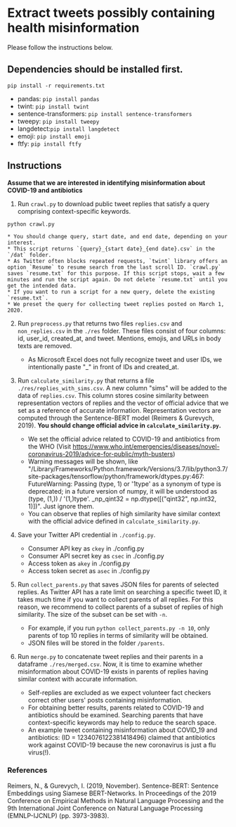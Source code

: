# Extract tweets possibly containing health misinformation

Please follow the instructions below. 

## Dependencies should be installed first.

```
pip install -r requirements.txt
```

- pandas: `pip install pandas`
- twint: `pip install twint`
- sentence-transformers: `pip install sentence-transformers`
- tweepy: `pip install tweepy`
- langdetect:`pip install langdetect`
- emoji: `pip install emoji`
- ftfy: `pip install ftfy`

## Instructions

**Assume that we are interested in identifying misinformation about COVID-19 and antibiotics**

1) Run `crawl.py` to download public tweet replies that satisfy a query comprising context-specific keywords.
```
python crawl.py
```
    * You should change query, start date, and end date, depending on your interest. 
    * This script returns `{query}_{start date}_{end date}.csv` in the `/dat` folder.   
    * As Twitter often blocks repeated requests, `twint` library offers an option `Resume` to resume search from the last scroll ID. `crawl.py` saves `resume.txt` for this purpose. If this script stops, wait a few minutes and run the script again. Do not delete `resume.txt` until you get the intended data.
    * If you want to run a script for a new query, delete the existing `resume.txt`.
    * We preset the query for collecting tweet replies posted on March 1, 2020.

2) Run `preprocess.py` that returns two files `replies.csv` and `non_replies.csv` in the `./res` folder. These files consist of four columns: id, user_id, created_at, and tweet. Mentions, emojis, and URLs in body texts are removed.
    * As Microsoft Excel does not fully recognize tweet and user IDs, we intentionally paste "_" in front of IDs and created_at. 

3) Run `calculate_similarity.py` that returns a file `./res/replies_with_sims.csv`. A new column "sims" will be added to the data of `replies.csv`. This column stores cosine similarity between representation vectors of replies and the vector of official advice that we set as a reference of accurate information. Representation vectors are computed through the Sentence-BERT model (Reimers & Gurevych, 2019). **You should change official advice in `calculate_similarity.py`.**
    * We set the official advice related to COVID-19 and antibiotics from the WHO (Visit https://www.who.int/emergencies/diseases/novel-coronavirus-2019/advice-for-public/myth-busters)
    * Warning messages will be shown, like "/Library/Frameworks/Python.framework/Versions/3.7/lib/python3.7/site-packages/tensorflow/python/framework/dtypes.py:467: FutureWarning: Passing (type, 1) or '1type' as a synonym of type is deprecated; in a future version of numpy, it will be understood as (type, (1,)) / '(1,)type'.
  _np_qint32 = np.dtype([("qint32", np.int32, 1)])". Just ignore them. 
    * You can observe that replies of high similarity have similar context with the official advice defined in `calculate_similarity.py`.
    
4) Save your Twitter API credential in `./config.py`.
    * Consumer API key as `ckey` in ./config.py
    * Consumer API secret key as `csec` in ./config.py
    * Access token as `akey` in ./config.py
    * Access token secret as `asec` in ./config.py
  
5) Run `collect_parents.py` that saves JSON files for parents of selected replies. As Twitter API has a rate limit on searching a specific tweet ID, it takes much time if you want to collect parents of all replies. For this reason, we recommend to collect parents of a subset of replies of high similarity. The size of the subset can be set with `-n`.
    * For example, if you run `python collect_parents.py -n 10`, only parents of top 10 replies in terms of similarity will be obtained.
    * JSON files will be stored in the folder `/parents`.        

6) Run `merge.py` to concatenate tweet replies and their parents in a dataframe `./res/merged.csv`. Now, it is time to examine whether misinformation about COVID-19 exists in parents of replies having similar context with accurate information. 
    * Self-replies are excluded as we expect volunteer fact checkers correct other users' posts containing misinformation. 
    * For obtaining better results, parents related to COVID-19 and antibiotics should be examined. Searching parents that have context-specific keywords may help to reduce the search space.
    * An example tweet containing misinformation about COVID_19 and antibiotics: (ID = 1234076122381418496) claimed that antibiotics work against COVID-19 because the new coronavirus is just a flu virus(!). 

### References
Reimers, N., & Gurevych, I. (2019, November). Sentence-BERT: Sentence Embeddings using Siamese BERT-Networks. In Proceedings of the 2019 Conference on Empirical Methods in Natural Language Processing and the 9th International Joint Conference on Natural Language Processing (EMNLP-IJCNLP) (pp. 3973-3983).
